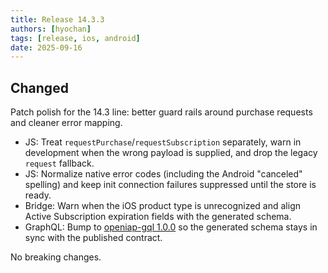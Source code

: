 ```yaml
---
title: Release 14.3.3
authors: [hyochan]
tags: [release, ios, android]
date: 2025-09-16
---
```


## Changed

Patch polish for the 14.3 line: better guard rails around purchase requests and cleaner error mapping.

- JS: Treat `requestPurchase`/`requestSubscription` separately, warn in development when the wrong payload is supplied, and drop the legacy `request` fallback.
- JS: Normalize native error codes (including the Android "canceled" spelling) and keep init connection failures suppressed until the store is ready.
- Bridge: Warn when the iOS product type is unrecognized and align Active Subscription expiration fields with the generated schema.
- GraphQL: Bump to [openiap-gql 1.0.0](https://github.com/hyodotdev/openiap-gql/releases/tag/1.0.0) so the generated schema stays in sync with the published contract.

No breaking changes.
